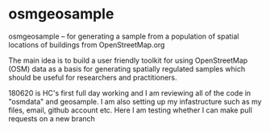 # osmgeosample
osmgeosample – for generating a sample from a population of spatial locations of buildings from OpenStreetMap.org

The main idea is to build a user friendly toolkit for using OpenStreetMap (OSM) data as a basis for generating spatially regulated samples which should be useful for researchers and practitioners. 

180620 is HC's first full day working and I am reviewing all of the code in "osmdata" and geosample. I am also setting up my infastructure such as my files, email, github account etc. Here I am testing whether I can make pull requests on a new branch
